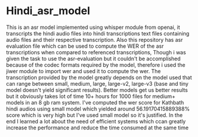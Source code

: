 # Hindi_asr_model
This is an asr model implemented using whisper module from openai, it transcripts the hindi audio files into hindi transcriptions text files containing audio files and their respective transcription.
Also this repository has asr evaluation file which can be used to compute the WER of the asr transcriptions when compared to referenced transcriptions, Though i was given the task to use the asr-evaluation but it couldn't be accomplished because of the codec formats required by the model, therefore i used the jiwer module to import wer and used it to compute the wer.
The transcription provided by the model greatly depends on the model used that can range between small, medium, large, large-v2, large-v3 (base and tiny model doesn't yield significant results). Better models get us better results but it obviously takes lot of time 10+ hours for 1000 files for medium+ models in an 8 gb ram system.
I've computed the wer score for Kathbath hindi audios using small model which yielded around 56.19170415889388% score which is very high but I've used small model so it's justified.
In the end I learned a lot about the need of efficient systems which ccan greatly increase the performance and reduce the time consumed at the same time

